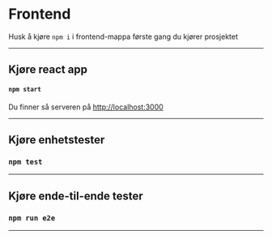 # Frontend
Husk å kjøre `npm i`  i frontend-mappa første gang du kjører prosjektet
___
## Kjøre react app 

#### `npm start`
Du finner så serveren på [http://localhost:3000](http://localhost:3000)
___

## Kjøre enhetstester

### `npm test`
___
## Kjøre ende-til-ende tester

### `npm run e2e`
___